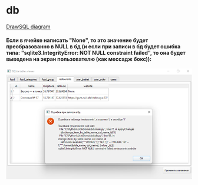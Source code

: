 # db
[DrawSQL diagram](https://drawsql.app/teams/grigoriys-team/diagrams/uchi-doma)

#### Если в ячейке написать "None", то это значение будет преобразованно в NULL в бд (и если при записи в бд будет ошибка типа: "sqlite3.IntegrityError: NOT NULL constraint failed", то она будет выведена на экран пользователю (как мессадж бокс)):
![](./image.png)
